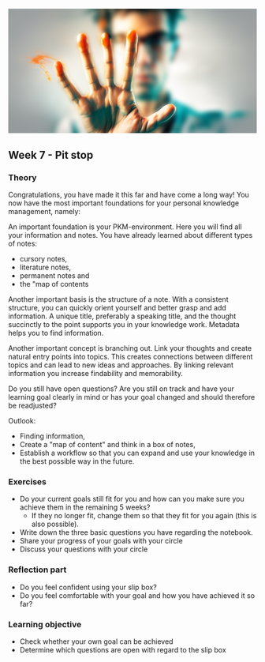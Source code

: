![Stop](images/Boxenstopp.png)

## Week 7 - Pit stop


### Theory

Congratulations, you have made it this far and have come a long way! You now have the most important foundations for your personal knowledge management, namely:

An important foundation is your PKM-environment. Here you will find all your information and notes. You have already learned about different types of notes:

- cursory notes,
- literature notes,
- permanent notes and
- the "map of contents

Another important basis is the structure of a note. With a consistent structure, you can quickly orient yourself and better grasp and add information. A unique title, preferably a speaking title, and the thought succinctly to the point supports you in your knowledge work. Metadata helps you to find information.

Another important concept is branching out. Link your thoughts and create natural entry points into topics. This creates connections between different topics and can lead to new ideas and approaches. By linking relevant information you increase findability and memorability.

Do you still have open questions?
Are you still on track and have your learning goal clearly in mind or has your goal changed and should therefore be readjusted?

Outlook:

- Finding information,
- Create a "map of content" and think in a box of notes,
- Establish a workflow so that you can expand and use your knowledge in the best possible way in the future.


### Exercises
- Do your current goals still fit for you and how can you make sure you achieve them in the remaining 5 weeks?
	- If they no longer fit, change them so that they fit for you again (this is also possible).
- Write down the three basic questions you have regarding the notebook.
- Share your progress of your goals with your circle
- Discuss your questions with your circle

### Reflection part
- Do you feel confident using your slip box?
- Do you feel comfortable with your goal and how you have achieved it so far?

### Learning objective
- Check whether your own goal can be achieved
- Determine which questions are open with regard to the slip box
<script src="https://giscus.app/client.js"
        data-repo="cogneon/lernos-zettelkasten"
        data-repo-id="R_kgDOI5YY1w"
        data-category="Announcements"
        data-category-id="DIC_kwDOI5YY184CUTx3"
        data-mapping="pathname"
        data-strict="0"
        data-reactions-enabled="1"
        data-emit-metadata="0"
        data-input-position="bottom"
        data-theme="light"
        data-lang="en"
        crossorigin="anonymous"
        async>
</script>
